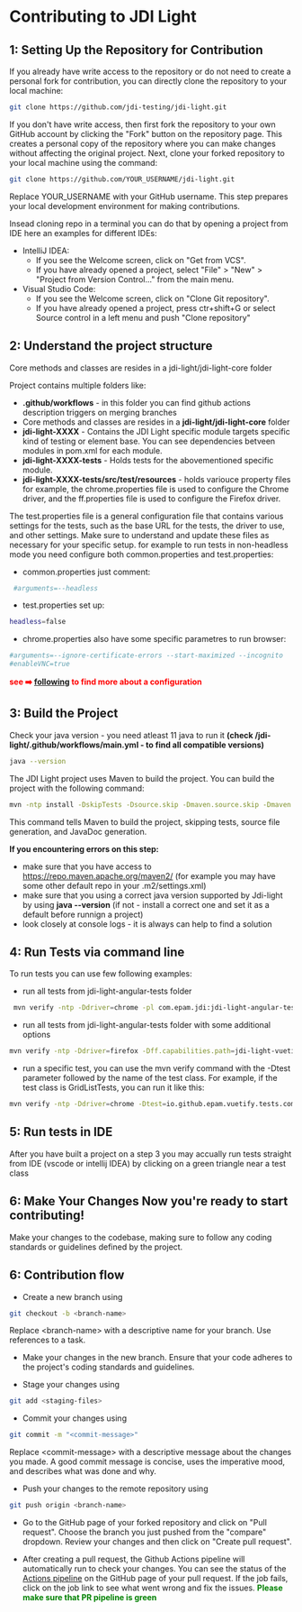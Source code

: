 # Contributing to JDI Light

## 1: Setting Up the Repository for Contribution
If you already have write access to the repository or do not need to create a personal fork for contribution, you can directly clone the repository to your local machine: 
``` bash
git clone https://github.com/jdi-testing/jdi-light.git
```
If you don't have write access, then first fork the repository to your own GitHub account by clicking the "Fork" button on the repository page. This creates a personal copy of the repository where you can make changes without affecting the original project. Next, clone your forked repository to your local machine using the command:

``` bash
git clone https://github.com/YOUR_USERNAME/jdi-light.git
```

Replace YOUR_USERNAME with your GitHub username. This step prepares your local development environment for making contributions.

Insead cloning repo in a terminal you can do that by opening a project from IDE here an examples for different IDEs:

- IntelliJ IDEA:
    - If you see the Welcome screen, click on "Get from VCS".
    - If you have already opened a project, select "File" > "New" > "Project from Version Control..." from the main menu.
- Visual Studio Code:
    - If you see the Welcome screen, click on "Clone Git repository".
    - If you have already opened a project, press ctr+shift+G or select Source control in a left menu and push "Clone repository"


## 2: Understand the project structure 

Core methods and classes are resides in a jdi-light/jdi-light-core folder

Project contains multiple folders like:
- **.github/workflows** - in this folder you can find github actions description triggers on merging branches
- Core methods and classes are resides in a **jdi-light/jdi-light-core** folder
- **jdi-light-XXXX** - Contains the JDI Light specific module targets specific kind of testing or element base. You can see dependencies betveen modules in pom.xml for each module.
- **jdi-light-XXXX-tests** - Holds tests for the abovementioned specific module. 
- **jdi-light-XXXX-tests/src/test/resources** - holds variouce property files for example, the chrome.properties file is used to configure the Chrome driver, and the ff.properties file is used to configure the Firefox driver. 

The test.properties file is a general configuration file that contains various settings for the tests, such as the base URL for the tests, the driver to use, and other settings. Make sure to understand and update these files as necessary for your specific setup.
for example to run tests in non-headless mode you need configure both common.properties and test.properties:
- common.properties just comment:
``` bash
 #arguments=--headless
```
- test.properties set up:
``` bash
headless=false
``` 
- chrome.properties also have some specific parametres to run browser:
``` bash
#arguments=--ignore-certificate-errors --start-maximized --incognito
#enableVNC=true
```
<span style="color:red">**see ➡️ [following](https://jdi-docs.github.io/jdi-light/?java#1-quick-start) to find more about a configuration**</span> 

## 3: Build the Project 

Check your java version - you need atleast 11 java to run it 
**(check /jdi-light/.github/workflows/main.yml - to find all compatible versions)**
``` bash
java --version
```

The JDI Light project uses Maven to build the project. You can build the project with the following command: 
``` bash
mvn -ntp install -DskipTests -Dsource.skip -Dmaven.source.skip -Dmaven.javadoc.skip=true 
```
This command tells Maven to build the project, skipping tests, source file generation, and JavaDoc generation.

**If you encountering errors on this step:**
- make sure that you have access to https://repo.maven.apache.org/maven2/ (for example you may have some 
other default repo in your .m2/settings.xml)
- make sure that you using a correct java version supported by Jdi-light by using **java --version** (if not - install a correct one and set it as a default before runnign a project)
- look closely at console logs - it is always can help to find a solution

## 4: Run Tests via command line

To run tests you can use few following examples:
- run all tests from jdi-light-angular-tests folder
``` bash
 mvn verify -ntp -Ddriver=chrome -pl com.epam.jdi:jdi-light-angular-tests
```  
- run all tests from jdi-light-angular-tests folder with some additional options
``` bash 
mvn verify -ntp -Ddriver=firefox -Dff.capabilities.path=jdi-light-vuetify-tests/src/test/resources/ff.properties -pl com.epam.jdi:jdi-light-vuetify-tests --fail-at-end
```
- run a specific test, you can use the mvn verify command with the -Dtest parameter followed by the name of the test class. For example, if the test class is GridListTests, you can run it like this: 
``` bash 
mvn verify -ntp -Ddriver=chrome -Dtest=io.github.epam.vuetify.tests.composite.FormsTests -pl com.epam.jdi:jdi-light-vuetify-tests --fail-at-end
```

## 5: Run tests in IDE 
After you have built a project on a step 3 you may accually run tests straight from IDE (vscode or intellij IDEA) by clicking on a green triangle near a test class


## 6: Make Your Changes Now you're ready to start contributing! 
Make your changes to the codebase, making sure to follow any coding standards or guidelines defined by the project.

## 6: Contribution flow

 - Create a new branch using 
 ``` bash 
 git checkout -b <branch-name>
 ```
 Replace \<branch-name> with a descriptive name for your branch. Use references to a task.

- Make your changes in the new branch. Ensure that your code adheres to the project's coding standards and guidelines.

- Stage your changes using 
``` bash 
git add <staging-files>
``` 

- Commit your changes using 
``` bash 
git commit -m "<commit-message>"
``` 
 Replace \<commit-message> with a descriptive message about the changes you made. A good commit message is concise, uses the imperative mood, and describes what was done and why.

- Push your changes to the remote repository using 
``` bash 
git push origin <branch-name>
``` 

- Go to the GitHub page of your forked repository and click on "Pull request".
Choose the branch you just pushed from the "compare" dropdown.
Review your changes and then click on "Create pull request".

- After creating a pull request, the Github Actions pipeline will automatically run to check your changes.
You can see the status of the [Actions pipeline](https://github.com/jdi-testing/jdi-light/actions) on the GitHub page of your pull request. If the job fails, click on the job link to see what went wrong and fix the issues. <span style="color:green">**Please make sure that PR pipeline is green**</span>